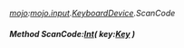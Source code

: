 _[mojo](../../modules/mojo/mojo-module.md):[mojo.input](../../modules/mojo/mojo-input.md).[KeyboardDevice](../../modules/mojo/mojo-input-keyboarddevice.md).ScanCode_
##### Method ScanCode:[Int](../../modules/wonkey/wonkey-types-int.md)( key:[Key](../../modules/mojo/mojo-input-key.md) )
